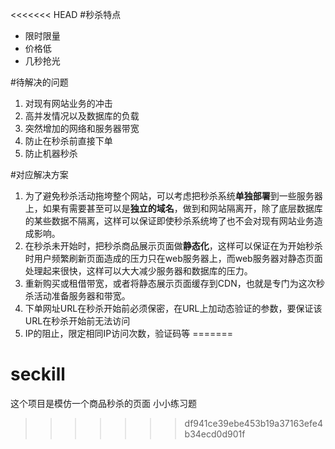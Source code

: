 <<<<<<< HEAD
#秒杀特点  

- 限时限量
- 价格低
- 几秒抢光

#待解决的问题

1. 对现有网站业务的冲击
2. 高并发情况以及数据库的负载
3. 突然增加的网络和服务器带宽
4. 防止在秒杀前直接下单
5. 防止机器秒杀

#对应解决方案

1. 为了避免秒杀活动拖垮整个网站，可以考虑把秒杀系统**单独部署**到一些服务器上，如果有需要甚至可以是**独立的域名**，做到和网站隔离开，除了底层数据库的某些数据不隔离，这样可以保证即使秒杀系统垮了也不会对现有网站业务造成影响。
2. 在秒杀未开始时，把秒杀商品展示页面做**静态化**，这样可以保证在为开始秒杀时用户频繁刷新页面造成的压力只在web服务器上，而web服务器对静态页面处理起来很快，这样可以大大减少服务器和数据库的压力。
3. 重新购买或租借带宽，或者将静态展示页面缓存到CDN，也就是专门为这次秒杀活动准备服务器和带宽。
4. 下单网址URL在秒杀开始前必须保密，在URL上加动态验证的参数，要保证该URL在秒杀开始前无法访问
5. IP的阻止，限定相同IP访问次数，验证码等
=======
# seckill
这个项目是模仿一个商品秒杀的页面
小小练习题
>>>>>>> df941ce39ebe453b19a37163efe4b34ecd0d901f
